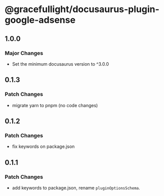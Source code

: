 # @gracefullight/docusaurus-plugin-google-adsense

## 1.0.0

### Major Changes

- Set the minimum docusaurus version to ^3.0.0

## 0.1.3

### Patch Changes

- migrate yarn to pnpm (no code changes)

## 0.1.2

### Patch Changes

- fix keywords on package.json

## 0.1.1

### Patch Changes

- add keywords to package.json, rename `pluginOptionsSchema`.
